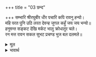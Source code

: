 +++
title = "03 छन्द"

+++
सम्भारि श्रीरघुबीर धीर पचारि कपि रावनु हन्यो।  
महि परत पुनि उठि लरत देवन्ह जुगल कहुँ जय जय भन्यो॥  
हनुमन्त सङ्कट देखि मर्कट भालु क्रोधातुर चले।  
रन मत्त रावन सकल सुभट प्रचण्ड भुज बल दलमले॥  

<details><summary>मूल</summary>

सम्भारि श्रीरघुबीर धीर पचारि कपि रावनु हन्यो।  
महि परत पुनि उठि लरत देवन्ह जुगल कहुँ जय जय भन्यो॥  
हनुमन्त सङ्कट देखि मर्कट भालु क्रोधातुर चले।  
रन मत्त रावन सकल सुभट प्रचण्ड भुज बल दलमले॥  
</details>

<details><summary>भावार्थ</summary>

श्री रघुवीर का स्मरण करके धीर हनुमान्‌जी ने ललकारकर रावण को मारा। वे दोनों पृथ्वी पर गिरते और फिर उठकर लडते हैं, देवताओं ने दोनों की 'जय-जय' पुकारी। हनुमान्‌जी पर सङ्कट देखकर वानर-भालू क्रोधातुर होकर दौडे, किन्तु रण-मद-माते रावण ने सब योद्धाओं को अपनी प्रचण्ड भुजाओं के बल से कुचल और मसल डाला।  
</details>

